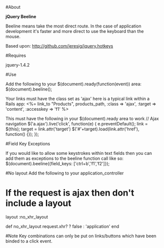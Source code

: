 #About

**jQuery Beeline** 

Beeline means take the most direct route.  In the case of application development it's faster and more direct to use the keyboard than the mouse.

Based upon: http://github.com/jeresig/jquery.hotkeys

#Requires

jquery-1.4.2

#Use

Add the following to your $(document).ready(function(event)) area:
    $(document).beeline();

Your links must have the class set as 'ajax' here is a typical link within a Rails app:
     <%= link_to "Products", products_path, :class => 'ajax', :target => 'content', :accesskey => 'f1' %>

This must have the following in your $(document).ready area to work
    // Ajax navigation
    $('a.ajax').live('click', function(e) { 
	e.preventDefault();
	link = $(this); 
	target = link.attr('target')
	$('#'+target).load(link.attr('href'), function() {});
    });

#Field Key Exceptions

If you would like to allow some keystrokes within text fields then you can add them as exceptions to the beeline function call like so:
   $(document).beeline({field_keys: ['ctrl+b','f1','f2']});


#No layout
  Add the following to your application_controller
   
  # If the request is ajax then don't include a layout
  layout :no_xhr_layout
  
  def no_xhr_layout
    request.xhr? ? false : 'application'
  end

#Note
Key combinations can only be put on links/buttons which have been binded to a click event.

